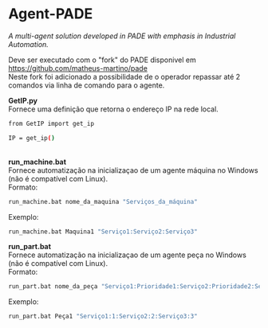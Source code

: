 # Agent-PADE
_A multi-agent solution developed in PADE with emphasis in Industrial Automation._

Deve ser executado com o "fork" do PADE disponivel em https://github.com/matheus-martino/pade \
Neste fork foi adicionado a possibilidade de o operador repassar até 2 comandos via linha de comando para o agente.

__GetIP.py__\
Fornece uma definição que retorna o endereço IP na rede local.
```bash
from GetIP import get_ip

IP = get_ip()
```
\
__run_machine.bat__\
Fornece automatização na inicializaçao de um agente máquina no Windows (não é compatível com Linux). \
Formato:
```bash
run_machine.bat nome_da_maquina "Serviços_da_máquina"
```
Exemplo:
```bash
run_machine.bat Maquina1 "Serviço1:Serviço2:Serviço3"
```
__run_part.bat__\
Fornece automatização na inicializaçao de um agente peça no Windows (não é compatível com Linux). \
Formato:
```bash
run_part.bat nome_da_peça "Serviço1:Prioridade1:Serviço2:Prioridade2:Serviço3:Prioridade3"
```
Exemplo:
```bash
run_part.bat Peça1 "Serviço1:1:Serviço2:2:Serviço3:3"
```
